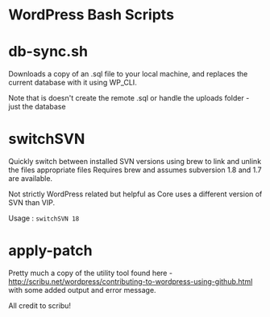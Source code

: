 WordPress Bash Scripts
======================

db-sync.sh
======================

Downloads a copy of an .sql file to your local machine, and replaces the current database with it using WP_CLI.

Note that is doesn't create the remote .sql or handle the uploads folder - just the database


switchSVN
======================

Quickly switch between installed SVN versions using brew to link and unlink the files appropriate files
Requires brew and assumes subversion 1.8 and 1.7 are available.

Not strictly WordPress related but helpful as Core uses a different version of SVN than VIP.

Usage : `switchSVN 18`


apply-patch
======================
Pretty much a copy of the utility tool found here - http://scribu.net/wordpress/contributing-to-wordpress-using-github.html with some added output and error message.
 
All credit to scribu!